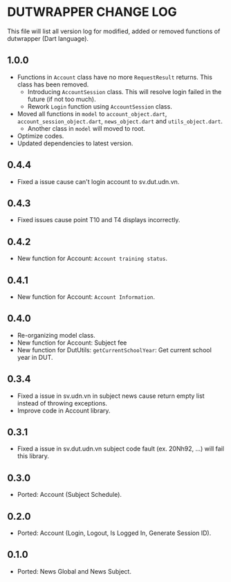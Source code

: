 # DUTWRAPPER CHANGE LOG

This file will list all version log for modified, added or removed functions of dutwrapper (Dart language).

## 1.0.0
- Functions in `Account` class have no more `RequestResult` returns. This class has been removed.
  - Introducing `AccountSession` class. This will resolve login failed in the future (if not too much).
  - Rework `Login` function using `AccountSession` class.
- Moved all functions in `model` to `account_object.dart`, `account_session_object.dart`, `news_object.dart` and `utils_object.dart`.
  - Another class in `model` will moved to root.
- Optimize codes.
- Updated dependencies to latest version.

## 0.4.4
- Fixed a issue cause can't login account to sv.dut.udn.vn.

## 0.4.3
- Fixed issues cause point T10 and T4 displays incorrectly.

## 0.4.2
- New function for Account: `Account training status`.

## 0.4.1
- New function for Account: `Account Information`.

## 0.4.0
- Re-organizing model class.
- New function for Account: Subject fee
- New function for DutUtils: `getCurrentSchoolYear`: Get current school year in DUT.

## 0.3.4
- Fixed a issue in sv.udn.vn in subject news cause return empty list instead of throwing exceptions.
- Improve code in Account library.

## 0.3.1
- Fixed a issue in sv.dut.udn.vn subject code fault (ex. 20Nh92, ...) will fail this library.

## 0.3.0
- Ported: Account (Subject Schedule).

## 0.2.0
- Ported: Account (Login, Logout, Is Logged In, Generate Session ID).

## 0.1.0
- Ported: News Global and News Subject.
